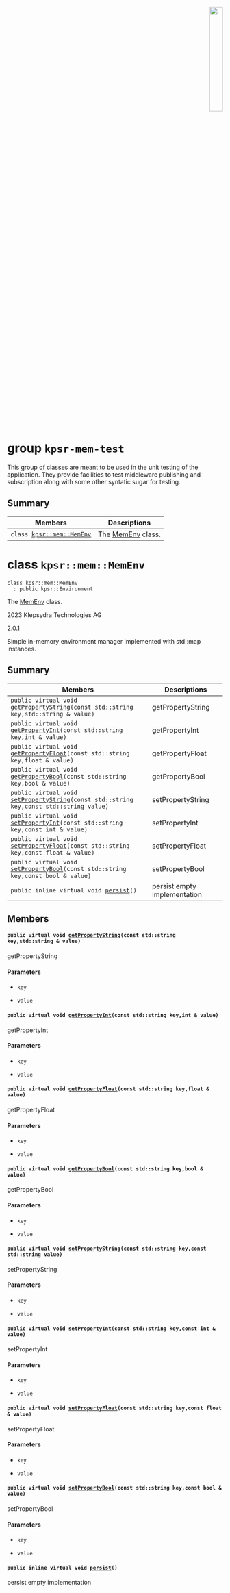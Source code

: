 <p align="right">
  <img width="25%" height="25%"src="../images/klepsydra_logo.jpg">
</p>

# group `kpsr-mem-test` 

This group of classes are meant to be used in the unit testing of the application. They provide facilities to test middleware publishing and subscription along with some other syntatic sugar for testing.

## Summary

 Members                        | Descriptions                                
--------------------------------|---------------------------------------------
`class `[`kpsr::mem::MemEnv`](#classkpsr_1_1mem_1_1MemEnv) | The [MemEnv](#classkpsr_1_1mem_1_1MemEnv) class.

# class `kpsr::mem::MemEnv` 

```
class kpsr::mem::MemEnv
  : public kpsr::Environment
```  

The [MemEnv](#classkpsr_1_1mem_1_1MemEnv) class.

2023 Klepsydra Technologies AG

2.0.1

Simple in-memory environment manager implemented with std::map instances.

## Summary

 Members                        | Descriptions                                
--------------------------------|---------------------------------------------
`public virtual void `[`getPropertyString`](#classkpsr_1_1mem_1_1MemEnv_1a0b987b7f1d8d48a87bd651812e2424fc)`(const std::string key,std::string & value)` | getPropertyString
`public virtual void `[`getPropertyInt`](#classkpsr_1_1mem_1_1MemEnv_1a2b53fd0ef559e7f43d2a39ec5827e3c3)`(const std::string key,int & value)` | getPropertyInt
`public virtual void `[`getPropertyFloat`](#classkpsr_1_1mem_1_1MemEnv_1ae376f9c1a0d96a0c6f20d6a7d3d531ab)`(const std::string key,float & value)` | getPropertyFloat
`public virtual void `[`getPropertyBool`](#classkpsr_1_1mem_1_1MemEnv_1a1c52d6b3d0931c2b7fc31a494d1a3954)`(const std::string key,bool & value)` | getPropertyBool
`public virtual void `[`setPropertyString`](#classkpsr_1_1mem_1_1MemEnv_1af2bad07622fe285762f40c9be26ac673)`(const std::string key,const std::string value)` | setPropertyString
`public virtual void `[`setPropertyInt`](#classkpsr_1_1mem_1_1MemEnv_1a084566d5a7bd6ed9c2d7f94f9ccec4cc)`(const std::string key,const int & value)` | setPropertyInt
`public virtual void `[`setPropertyFloat`](#classkpsr_1_1mem_1_1MemEnv_1aac4f0a7cc3bfb20d7693ed388fed0bdd)`(const std::string key,const float & value)` | setPropertyFloat
`public virtual void `[`setPropertyBool`](#classkpsr_1_1mem_1_1MemEnv_1ae2f81ecfc2a65c6b0bf90b80c678f9ca)`(const std::string key,const bool & value)` | setPropertyBool
`public inline virtual void `[`persist`](#classkpsr_1_1mem_1_1MemEnv_1aac6ef96c9eb491efa2c98f3ce988f4f5)`()` | persist empty implementation

## Members

#### `public virtual void `[`getPropertyString`](#classkpsr_1_1mem_1_1MemEnv_1a0b987b7f1d8d48a87bd651812e2424fc)`(const std::string key,std::string & value)` 

getPropertyString

#### Parameters
* `key` 

* `value`

#### `public virtual void `[`getPropertyInt`](#classkpsr_1_1mem_1_1MemEnv_1a2b53fd0ef559e7f43d2a39ec5827e3c3)`(const std::string key,int & value)` 

getPropertyInt

#### Parameters
* `key` 

* `value`

#### `public virtual void `[`getPropertyFloat`](#classkpsr_1_1mem_1_1MemEnv_1ae376f9c1a0d96a0c6f20d6a7d3d531ab)`(const std::string key,float & value)` 

getPropertyFloat

#### Parameters
* `key` 

* `value`

#### `public virtual void `[`getPropertyBool`](#classkpsr_1_1mem_1_1MemEnv_1a1c52d6b3d0931c2b7fc31a494d1a3954)`(const std::string key,bool & value)` 

getPropertyBool

#### Parameters
* `key` 

* `value`

#### `public virtual void `[`setPropertyString`](#classkpsr_1_1mem_1_1MemEnv_1af2bad07622fe285762f40c9be26ac673)`(const std::string key,const std::string value)` 

setPropertyString

#### Parameters
* `key` 

* `value`

#### `public virtual void `[`setPropertyInt`](#classkpsr_1_1mem_1_1MemEnv_1a084566d5a7bd6ed9c2d7f94f9ccec4cc)`(const std::string key,const int & value)` 

setPropertyInt

#### Parameters
* `key` 

* `value`

#### `public virtual void `[`setPropertyFloat`](#classkpsr_1_1mem_1_1MemEnv_1aac4f0a7cc3bfb20d7693ed388fed0bdd)`(const std::string key,const float & value)` 

setPropertyFloat

#### Parameters
* `key` 

* `value`

#### `public virtual void `[`setPropertyBool`](#classkpsr_1_1mem_1_1MemEnv_1ae2f81ecfc2a65c6b0bf90b80c678f9ca)`(const std::string key,const bool & value)` 

setPropertyBool

#### Parameters
* `key` 

* `value`

#### `public inline virtual void `[`persist`](#classkpsr_1_1mem_1_1MemEnv_1aac6ef96c9eb491efa2c98f3ce988f4f5)`()` 

persist empty implementation

